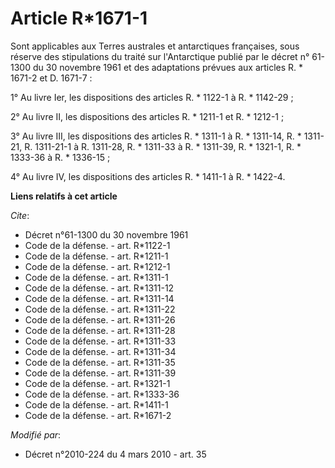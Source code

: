 # Article R*1671-1

Sont applicables aux Terres australes et antarctiques françaises, sous réserve des stipulations du traité sur l'Antarctique
publié par le décret n° 61-1300 du 30 novembre 1961 et des adaptations prévues aux articles R. * 1671-2 et D. 1671-7 : 

1° Au livre Ier, les dispositions des articles R. * 1122-1 à R. * 1142-29 ; 

2° Au livre II, les dispositions des articles R. * 1211-1 et R. * 1212-1 ; 

3° Au livre III, les dispositions des articles R. * 1311-1 à R. * 1311-14, R. * 1311-21, R. 1311-21-1 à R. 1311-28, R. *
1311-33 à R. * 1311-39, R. * 1321-1, R. * 1333-36 à R. * 1336-15 ; 

4° Au livre IV, les dispositions des articles R. * 1411-1 à R. * 1422-4.

**Liens relatifs à cet article**

_Cite_:

  - Décret n°61-1300 du 30 novembre 1961
  - Code de la défense. - art. R*1122-1
  - Code de la défense. - art. R*1211-1
  - Code de la défense. - art. R*1212-1
  - Code de la défense. - art. R*1311-1
  - Code de la défense. - art. R*1311-12
  - Code de la défense. - art. R*1311-14
  - Code de la défense. - art. R*1311-22
  - Code de la défense. - art. R*1311-26
  - Code de la défense. - art. R*1311-28
  - Code de la défense. - art. R*1311-33
  - Code de la défense. - art. R*1311-34
  - Code de la défense. - art. R*1311-35
  - Code de la défense. - art. R*1311-39
  - Code de la défense. - art. R*1321-1
  - Code de la défense. - art. R*1333-36
  - Code de la défense. - art. R*1411-1
  - Code de la défense. - art. R*1671-2

_Modifié par_:

  - Décret n°2010-224 du 4 mars 2010 - art. 35
